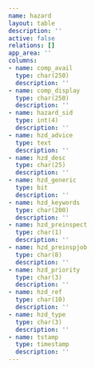 ```yaml
---
name: hazard
layout: table
description: ''
active: false
relations: []
app_area: ''
columns:
- name: comp_avail
  type: char(250)
  description: ''
- name: comp_display
  type: char(250)
  description: ''
- name: hazard_sid
  type: int(4)
  description: ''
- name: hzd_advice
  type: text
  description: ''
- name: hzd_desc
  type: char(25)
  description: ''
- name: hzd_generic
  type: bit
  description: ''
- name: hzd_keywords
  type: char(200)
  description: ''
- name: hzd_preinspect
  type: char(1)
  description: ''
- name: hzd_preinspjob
  type: char(8)
  description: ''
- name: hzd_priority
  type: char(3)
  description: ''
- name: hzd_ref
  type: char(10)
  description: ''
- name: hzd_type
  type: char(3)
  description: ''
- name: tstamp
  type: timestamp
  description: ''
---
```


